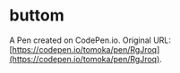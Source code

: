 # buttom

A Pen created on CodePen.io. Original URL: [https://codepen.io/tomoka/pen/RgJroq](https://codepen.io/tomoka/pen/RgJroq).


